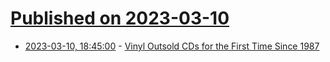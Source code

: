 # [Published on 2023-03-10](index.md)

* [2023-03-10, 18:45:00](https://entertainment.slashdot.org/story/23/03/10/1830227/vinyl-outsold-cds-for-the-first-time-since-1987?utm_source=rss1.0mainlinkanon&utm_medium=feed) - [Vinyl Outsold CDs for the First Time Since 1987](https://entertainment.slashdot.org/story/23/03/10/1830227/vinyl-outsold-cds-for-the-first-time-since-1987?utm_source=rss1.0mainlinkanon&utm_medium=feed)
